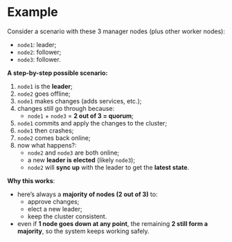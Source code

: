 # Example

Consider a scenario with these 3 manager nodes (plus other worker nodes):
- `node1`: leader;
- `node2`: follower;
- `node3`: follower.

**A step-by-step possible scenario:**

1. `node1` is the **leader**;
2. `node2` goes offline;
3. `node1` makes changes (adds services, etc.);
4. changes still go through because:
   - `node1` + `node3` = **2 out of 3 = quorum**;
5. `node1` commits and apply the changes to the cluster;
6. `node1` then crashes;
7. `node2` comes back online;
8. now what happens?:
   - `node2` and `node3` are both online;
   - a new **leader is elected** (likely `node3`);
   - `node2` will **sync up** with the leader to get the **latest state**.

**Why this works**:

- here’s always a **majority of nodes (2 out of 3)** to:
  - approve changes;
  - elect a new leader;
  - keep the cluster consistent.
- even if **1 node goes down at any point**, the remaining **2 still form a majority**, so the system keeps working safely.
